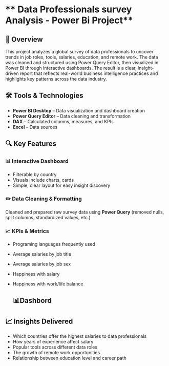 # ** Data Professionals survey Analysis - Power Bi Project**

## 📌 Overview

This project analyzes a global survey of data professionals to uncover trends in job roles, tools, salaries, education, and remote work. The data was cleaned and structured using Power Query Editor, then visualized in Power BI through interactive dashboards. The result is a clear, insight-driven report that reflects real-world business intelligence practices and highlights key patterns across the data industry.

## 🛠️ Tools & Technologies
- **Power BI Desktop** – Data visualization and dashboard creation  
- **Power Query Editor** – Data cleaning and transformation  
- **DAX** – Calculated columns, measures, and KPIs  
- **Excel** – Data sources

## 🔍 Key Features

### 📊 Interactive Dashboard
- Filterable by country 
- Visuals include charts, cards
- Simple, clear layout for easy insight discovery

### ✏️ Data Cleaning & Formatting
Cleaned and prepared raw survey data using **Power Query** (removed nulls, split columns, standardized values, etc.)

### 📈 KPIs & Metrics
  - Programing languages frequently used
  - Average salaries by job title
  - Average salaries by job sex
  - Happiness with salary
  - Happiness with work/life balance

    ## 📊Dashbord

## 📈 Insights Delivered

- Which countries offer the highest salaries to data professionals  
- How years of experience affect salary  
- Popular tools across different data roles  
- The growth of remote work opportunities  
- Relationship between education level and career path  

